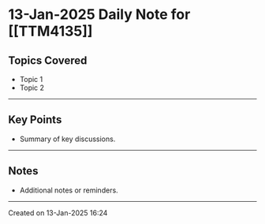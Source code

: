 # 13-Jan-2025 Daily Note for [[TTM4135]]

## Topics Covered
- Topic 1
- Topic 2

---
## Key Points
- Summary of key discussions.

---
## Notes
- Additional notes or reminders.

---

Created on 13-Jan-2025 16:24
